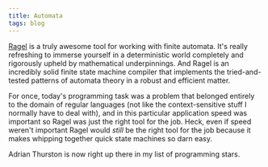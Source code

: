 ```yaml
---
title: Automata
tags: blog
---
```


[Ragel](http://typechecked.net/wiki/Ragel) is a truly awesome tool for working with finite automata. It's really refreshing to immerse yourself in a deterministic world completely and rigorously upheld by mathematical underpinnings. And Ragel is an incredibly solid finite state machine compiler that implements the tried-and-tested patterns of automata theory in a robust and efficient matter.

For once, today's programming task was a problem that belonged entirely to the domain of regular languages (not like the context-sensitive stuff I normally have to deal with), and in this particular application speed was important so Ragel was just the right tool for the job. Heck, even if speed weren't important Ragel would _still_ be the right tool for the job because it makes whipping together quick state machines so darn easy.

Adrian Thurston is now right up there in my list of programming stars.
